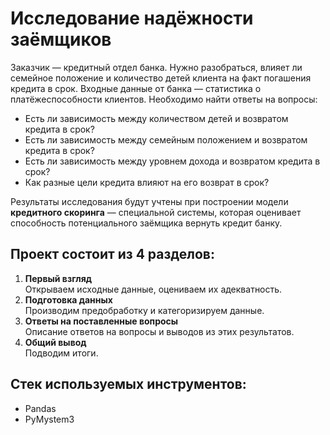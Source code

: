 # Исследование надёжности заёмщиков
Заказчик — кредитный отдел банка. Нужно разобраться, влияет ли семейное положение и количество детей клиента на факт погашения кредита в срок. Входные данные от банка — статистика о платёжеспособности клиентов. Необходимо найти ответы на вопросы:  
- Есть ли зависимость между количеством детей и возвратом кредита в срок?
- Есть ли зависимость между семейным положением и возвратом кредита в срок?
- Есть ли зависимость между уровнем дохода и возвратом кредита в срок?
- Как разные цели кредита влияют на его возврат в срок?

Результаты исследования будут учтены при построении модели **кредитного скоринга** — специальной системы, которая оценивает способность потенциального заёмщика вернуть кредит банку.  

## Проект состоит из 4 разделов:  
1. **Первый взгляд**  
Открываем исходные данные, оцениваем их адекватность.  
2. **Подготовка данных**  
Производим предобработку и категоризируем данные.
3. **Ответы на поставленные вопросы**  
Описание ответов на вопросы и выводов из этих результатов.
4. **Общий вывод**  
Подводим итоги.

## Стек используемых инструментов:
 - Pandas
 - PyMystem3